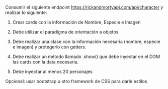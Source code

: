 Consumir el siguiente endpoint https://rickandmortyapi.com/api/character y realizar
lo siguiente:

1. Crear cards con la información de Nombre, Especie e Imagen

2. Debe utilizar el paradigma de orientación a objetos

3. Debe realizar una clase con la información necesaria (nombre, especie e
imagen) y protegerlo con getters.

4. Debe realizar un método llamado .show() que debe inyectar en el DOM las cards
con la data necesaria.

5. Debe inyectar al menos 20 personajes

Opcional: usar bootstrap u otro framework de CSS para darle estilos